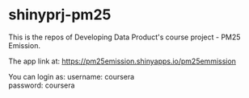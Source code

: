shinyprj-pm25
=============
This is the repos of Developing Data Product's course project - PM25 Emission. 

The app link at: https://pm25emission.shinyapps.io/pm25emmission

You can login as: 
		username: coursera  
		password: coursera

